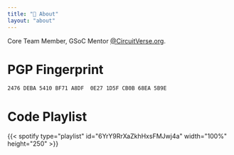 ```yaml
---
title: "📙 About"
layout: "about"
---
```


Core Team Member, GSoC Mentor [@CircuitVerse.org](https://circuitverse.org/).


# PGP Fingerprint

`2476 DEBA 5410 BF71 A8DF  0E27 1D5F CB0B 68EA 5B9E`

<!-- 
# Motivations

If you’d like to know about my development career you can download my [**resumé**](/assets/vaibhav_upreti_resume.pdf).

# OSS contributions

Below you can find the list of my OSS contributions:
- [CircuitVerse](https://github.com/CircuitVerse/CircuitVerse/commits?author=VaibhavUpreti)

At the moment, I am dedicating my time to delving into the inner workings of Rails and focusing on expanding my contributions to the project. -->

<!-- # Socials
- [LinkedIn](https://www.linkedin.com/in/vaibhav-upreti/) 
- [GitHub](https://github.com/VaibhavUpreti) 
- [Twitter](https://twitter.com/vaibhav__upreti)  -->

# Code Playlist
{{< spotify type="playlist" id="6YrY9RrXaZkhHxsFMJwj4a" width="100%" height="250" >}}

<!-- 
# Random Tweet
{{< tweet user="NoContextBrits" id="1609235001303830530" >}} -->
